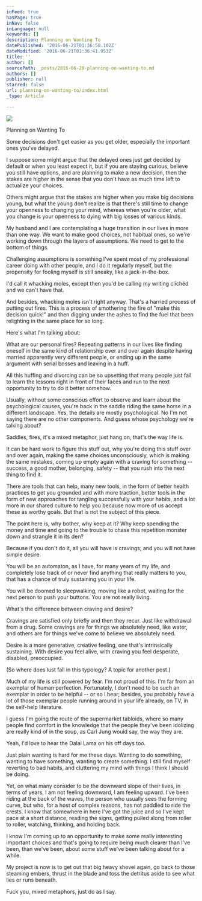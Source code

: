 ```yaml
---
inFeed: true
hasPage: true
inNav: false
inLanguage: null
keywords: []
description: Planning on Wanting To
datePublished: '2016-06-21T01:36:50.102Z'
dateModified: '2016-06-21T01:36:41.953Z'
title: ''
author: []
sourcePath: _posts/2016-06-20-planning-on-wanting-to.md
authors: []
publisher: null
starred: false
url: planning-on-wanting-to/index.html
_type: Article

---
```

![](https://the-grid-user-content.s3-us-west-2.amazonaws.com/80d307be-141e-415b-bb6a-7e2000198173.jpg)

Planning on Wanting To

Some decisions don't get easier as you get older, especially the important ones you've delayed.

I suppose some might argue that the delayed ones just get decided by default or when you least expect it, but if you are staying curious, believe you still have options, and are planning to make a new decision, then the stakes are higher in the sense that you don't have as much time left to actualize your choices.

Others might argue that the stakes are higher when you make big decisions young, but what the young don't realize is that there's still time to change your openness to changing your mind, whereas when you're older, what you change is your openness to dying with big losses of various kinds.

My husband and I are contemplating a huge transition in our lives in more than one way. We want to make good choices, not habitual ones, so we're working down through the layers of assumptions. We need to get to the bottom of things.

Challenging assumptions is something I've spent most of my professional career doing with other people, and I do it regularly myself, but the propensity for fooling myself is still sneaky, like a jack-in-the-box.

I'd call it whacking moles, except then you'd be calling my writing clichéd and we can't have that.

And besides, whacking moles isn't right anyway. That's a harried process of putting out fires. This is a process of smothering the fire of "make this decision quick!" and then digging under the ashes to find the fuel that been relighting in the same place for so long. 

Here's what I'm talking about:

What are our personal fires? Repeating patterns in our lives like finding oneself in the same kind of relationship over and over again despite having married apparently very different people, or ending up in the same argument with serial bosses and leaving in a huff. 

All this huffing and divorcing can be so upsetting that many people just fail to learn the lessons right in front of their faces and run to the next opportunity to try to do it better somehow.

Usually, without some conscious effort to observe and learn about the psychological causes, you're back in the saddle riding the same horse in a different landscape. Yes, the details are mostly psychological. No I'm not saying there are no other components. And guess whose psychology we're talking about? 

Saddles, fires, it's a mixed metaphor, just hang on, that's the way life is.

It can be hard work to figure this stuff out, why you're doing this stuff over and over again, making the same choices unconsciously, which is making the same mistakes, coming up empty again with a craving for something -- success, a good mother, belonging, safety -- that you rush into the next thing to find it. 

There are tools that can help, many new tools, in the form of better health practices to get you grounded and with more traction, better tools in the form of new approaches for tangling successfully with your habits, and a lot more in our shared culture to help you because now more of us accept these as worthy goals. But that is not the subject of this piece.

The point here is, why bother, why keep at it? Why keep spending the money and time and going to the trouble to chase this repetition monster down and strangle it in its den?

Because if you don't do it, all you will have is cravings, and you will not have simple desire.

You will be an automaton, as I have, for many years of my life, and completely lose track of or never find anything that really matters to you, that has a chance of truly sustaining you in your life.

You will be doomed to sleepwalking, moving like a robot, waiting for the next person to push your buttons. You are not really living.

What's the difference between craving and desire?

Cravings are satisfied only briefly and then they recur. Just like withdrawal from a drug. Some cravings are for things we absolutely need, like water, and others are for things we've come to believe we absolutely need.

Desire is a more generative, creative feeling, one that's intrinsically sustaining. With desire you feel alive, with craving you feel desperate, disabled, preoccupied.

(So where does lust fall in this typology? A topic for another post.)

Much of my life is still powered by fear. I'm not proud of this. I'm far from an exemplar of human perfection. Fortunately, I don't need to be such an exemplar in order to be helpful -- or so I hear; besides, you probably have a lot of those exemplar people running around in your life already, on TV, in the self-help literature. 

I guess I'm going the route of the supermarket tabloids, where so many people find comfort in the knowledge that the people they've been idolizing are really kind of in the soup, as Carl Jung would say, the way they are.

Yeah, I'd love to hear the Dalai Lama on his off days too.

Just plain wanting is hard for me these days. Wanting to do something, wanting to have something, wanting to create something. I still find myself reverting to bad habits, and cluttering my mind with things I think I should be doing.

Yet, on what many consider to be the downward slope of their lives, in terms of years, I am not feeling downward, I am feeling upward. I've been riding at the back of the waves, the person who usually sees the forming curve, but who, for a host of complex reasons, has not paddled to ride the crests. I know that somewhere in here I've got the juice and so I've kept pace at a short distance, reading the signs, getting pulled along from roller to roller, watching, thinking, and holding back. 

I know I'm coming up to an opportunity to make some really interesting important choices and that's going to require being much clearer than I've been, than we've been, about some stuff we've been talking about for a while.

My project is now is to get out that big heavy shovel again, go back to those steaming embers, thrust in the blade and toss the detritus aside to see what lies or runs beneath.

Fuck you, mixed metaphors, just do as I say.